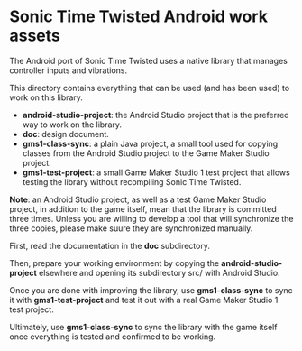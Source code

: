 # Sonic Time Twisted Android work assets #

The Android port of Sonic Time Twisted uses a native library that manages controller inputs and vibrations.

This directory contains everything that can be used (and has been used) to work on this library.
 - **android-studio-project**: the Android Studio project that is the preferred way to work on the library.
 - **doc**: design document.
 - **gms1-class-sync**: a plain Java project, a small tool used for copying classes from the Android Studio project to the Game Maker Studio project.
 - **gms1-test-project**: a small Game Maker Studio 1 test project that allows testing the library without recompiling Sonic Time Twisted.

**Note**: an Android Studio project, as well as a test Game Maker Studio project, in addition to the game itself, mean that the library is committed three times. Unless you are willing to develop a tool that will synchronize the three copies, please make suure they are synchronized manually.

First, read the documentation in the **doc** subdirectory.

Then, prepare your working environment by copying the **android-studio-project** elsewhere and opening its subdirectory src/ with Android Studio.

Once you are done with improving the library, use **gms1-class-sync** to sync it with **gms1-test-project** and test it out with a real Game Maker Studio 1 test project.

Ultimately, use **gms1-class-sync** to sync the library with the game itself once everything is tested and confirmed to be working.
